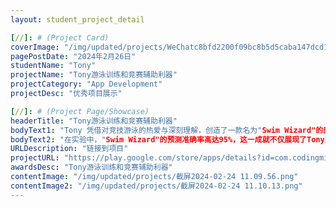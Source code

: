 ```yaml
---
layout: student_project_detail

[//]: # (Project Card)
coverImage: "/img/updated/projects/WeChatc8bfd2200f09bc8b5d5caba147dcd16d.jpg"
pagePostDate: "2024年2月26日"
studentName: "Tony"
projectName: "Tony游泳训练和竞赛辅助利器"
projectCategory: "App Development"
projectDesc: "优秀项目展示"

[//]: # (Project Page/Showcase)
headerTitle: "Tony游泳训练和竞赛辅助利器"
bodyText1: "Tony 凭借对竞技游泳的热爱与深刻理解，创造了一款名为"Swim Wizard"的应用，旨在通过机器学习和大数据分析优化游泳训练和竞赛表现。将自己的爱好变成创业，让所有游泳爱好者变得专业！"
bodyText2: "在实验中，"Swim Wizard"的预测准确率高达95%，这一成就不仅展现了Tony对技术的精通，更为运动数据分析领域注入了新的活力。"
URLDescription: "链接到项目"
projectURL: "https://play.google.com/store/apps/details?id=com.codingminds.swimwizard"
awardsDesc: "Tony游泳训练和竞赛辅助利器"
contentImage: "/img/updated/projects/截屏2024-02-24 11.09.56.png"
contentImage2: "/img/updated/projects/截屏2024-02-24 11.10.13.png"
---
```


